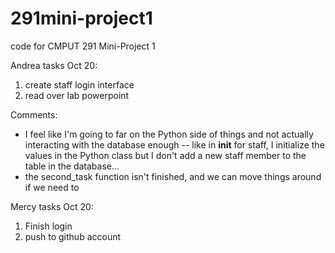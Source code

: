 # 291mini-project1
code for CMPUT 291 Mini-Project 1

Andrea tasks Oct 20:
1. create staff login interface
2. read over lab powerpoint

Comments:
-   I feel like I'm going to far on the Python
    side of things and not actually interacting
    with the database enough -- like in
    __init__ for staff, I initialize the values
    in the Python class but I don't add a new
    staff member to the table in the database...
-   the second_task function isn't finished, and
    we can move things around if we need to

Mercy tasks Oct 20:
1. Finish login
2. push to github account

